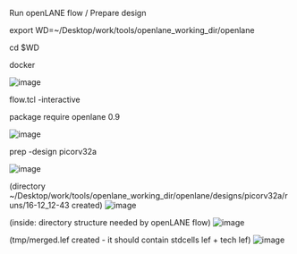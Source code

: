 Run openLANE flow / Prepare design

export WD=~/Desktop/work/tools/openlane_working_dir/openlane

cd $WD

docker

![image](https://github.com/user-attachments/assets/e92a482f-0b48-4469-9e00-94635dd243e3)

flow.tcl -interactive

package require openlane 0.9

![image](https://github.com/user-attachments/assets/ad651f49-75c1-47db-8642-4d565ed2360d)

prep -design picorv32a

![image](https://github.com/user-attachments/assets/3aa5bec3-3973-407d-81d3-5724129053a8)

(directory ~/Desktop/work/tools/openlane_working_dir/openlane/designs/picorv32a/runs/16-12_12-43 created)
![image](https://github.com/user-attachments/assets/ff2d09f1-fe56-4961-b53f-b26660efd2e4)

(inside: directory structure needed by openLANE flow)
![image](https://github.com/user-attachments/assets/13da1d7e-eb89-431f-a2c4-67c7cc7531c6)

(tmp/merged.lef created - it should contain stdcells lef + tech lef)
![image](https://github.com/user-attachments/assets/80824a8f-171b-4248-9678-306f6f383781)


